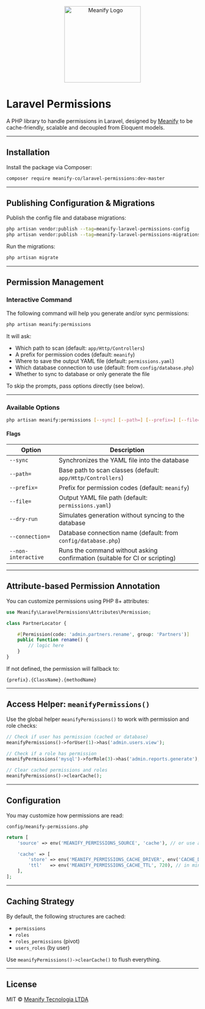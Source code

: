 <p align="center">
  <a href="https://www.meanify.co?from=github&lib=laravel-permissions">
    <img src="https://meanify.co/assets/core/img/logo/png/meanify_color_dark_horizontal_02.png" width="200" alt="Meanify Logo" />
  </a>
</p>

# Laravel Permissions

A PHP library to handle permissions in Laravel, designed by [Meanify](https://meanify.co) to be cache-friendly, scalable and decoupled from Eloquent models.

---

## Installation

Install the package via Composer:

```bash
composer require meanify-co/laravel-permissions:dev-master
```

---

## Publishing Configuration & Migrations

Publish the config file and database migrations:

```bash
php artisan vendor:publish --tag=meanify-laravel-permissions-config
php artisan vendor:publish --tag=meanify-laravel-permissions-migrations
```

Run the migrations:

```bash
php artisan migrate
```

---

## Permission Management

### Interactive Command

The following command will help you generate and/or sync permissions:

```bash
php artisan meanify:permissions
```

It will ask:

- Which path to scan (default: `app/Http/Controllers`)
- A prefix for permission codes (default: `meanify`)
- Where to save the output YAML file (default: `permissions.yaml`)
- Which database connection to use (default: from `config/database.php`)
- Whether to sync to database or only generate the file

To skip the prompts, pass options directly (see below).

---

### Available Options

```bash
php artisan meanify:permissions [--sync] [--path=] [--prefix=] [--file=] [--dry-run] [--connection=] [--non-interactive]
```

#### Flags

| Option              | Description                                                                 |
|---------------------|-----------------------------------------------------------------------------|
| `--sync`            | Synchronizes the YAML file into the database                                |
| `--path=`           | Base path to scan classes (default: `app/Http/Controllers`)                 |
| `--prefix=`         | Prefix for permission codes (default: `meanify`)                            |
| `--file=`           | Output YAML file path (default: `permissions.yaml`)                         |
| `--dry-run`         | Simulates generation without syncing to the database                        |
| `--connection=`     | Database connection name (default: from `config/database.php`)              |
| `--non-interactive` | Runs the command without asking confirmation (suitable for CI or scripting) |

---

## Attribute-based Permission Annotation

You can customize permissions using PHP 8+ attributes:

```php
use Meanify\LaravelPermissions\Attributes\Permission;

class PartnerLocator {

    #[Permission(code: 'admin.partners.rename', group: 'Partners')]
    public function rename() {
        // logic here
    }
}
```

If not defined, the permission will fallback to:

```text
{prefix}.{ClassName}.{methodName}
```

---

## Access Helper: `meanifyPermissions()`

Use the global helper `meanifyPermissions()` to work with permission and role checks:

```php
// Check if user has permission (cached or database)
meanifyPermissions()->forUser(1)->has('admin.users.view');

// Check if a role has permission
meanifyPermissions('mysql')->forRole(3)->has('admin.reports.generate');

// Clear cached permissions and roles
meanifyPermissions()->clearCache();
```

---

## Configuration

You may customize how permissions are read:

`config/meanify-permissions.php`

```php
return [
    'source' => env('MEANIFY_PERMISSIONS_SOURCE', 'cache'), // or use a connection like 'mysql'

    'cache' => [
        'store' => env('MEANIFY_PERMISSIONS_CACHE_DRIVER', env('CACHE_DRIVER', 'file')),
        'ttl'   => env('MEANIFY_PERMISSIONS_CACHE_TTL', 720), // in minutes
    ],
];
```

---

## Caching Strategy

By default, the following structures are cached:

- `permissions`
- `roles`
- `roles_permissions` (pivot)
- `users_roles` (by user)

Use `meanifyPermissions()->clearCache()` to flush everything.

---

## License

MIT © [Meanify Tecnologia LTDA](https://www.meanify.co)